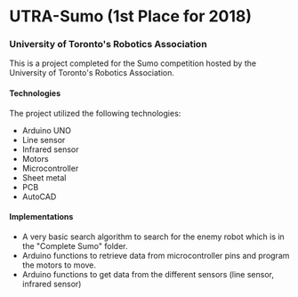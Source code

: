 # UTRA-Sumo (1st Place for 2018)
### University of Toronto's Robotics Association


This is a project completed for the Sumo competition hosted by the University of Toronto's Robotics Association. 

#### Technologies
The project utilized the following technologies:
- Arduino UNO
- Line sensor
- Infrared sensor
- Motors
- Microcontroller
- Sheet metal
- PCB 
- AutoCAD

#### Implementations
- A very basic search algorithm to search for the enemy robot which is in the "Complete Sumo" folder.
- Arduino functions to retrieve data from microcontroller pins and program the motors to move. 
- Arduino functions to get data from the different sensors (line sensor, infrared sensor) 
















